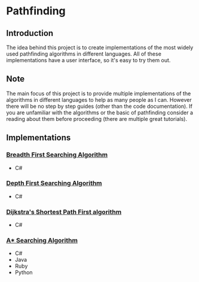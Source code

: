 # Pathfinding

## Introduction
The idea behind this project is to create implementations of the most widely used pathfinding algorithms in different languages.
All of these implementations have a user interface, so it's easy to try them out.

## Note
The main focus of this project is to provide multiple implementations of the algorithms in different languages to help as many people as I can.
However there will be no step by step guides (other than the code documentation). If you are unfamiliar with the algorithms or the basic of pathfinding consider a reading about them before proceeding (there are multiple great tutorials).

## Implementations

### [Breadth First Searching Algorithm](https://en.wikipedia.org/wiki/Breadth-first_search)
- C#

### [Depth First Searching Algorithm](https://en.wikipedia.org/wiki/Depth-first_search)
- C#

### [Dijkstra's Shortest Path First algorithm](https://en.wikipedia.org/wiki/Dijkstra%27s_algorithm)
- C#

### [A* Searching Algorithm](https://en.wikipedia.org/wiki/A*_search_algorithm)
- C#
- Java
- Ruby
- Python